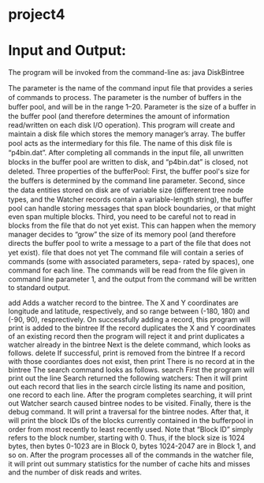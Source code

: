 project4
========


Input and Output:
========
The program will be invoked from the command-line as:
java DiskBintree <command-file-name> <numb-buffers> <buffersize>

The <command-file-name> parameter is the name of the command input ﬁle that provides a
series of commands to process. The <numb-buffers> parameter is the number of buﬀers in the
buﬀer pool, and will be in the range 1–20. Parameter <buffersize> is the size of a buﬀer in the
buﬀer pool (and therefore determines the amount of information read/written on each disk I/O
operation).
This program will create and maintain a disk ﬁle which stores the memory manager’s array. The
buﬀer pool acts as the intermediary for this ﬁle. The name of this disk ﬁle is “p4bin.dat”.
After completing all commands in the input ﬁle, all unwritten blocks in the buﬀer pool are
written to disk, and “p4bin.dat” is closed, not deleted. Three properties of the bufferPool:
First, the buﬀer pool's size for the buﬀers is determined by the command line parameter. Second, since the data entities stored on disk are of variable size (diﬀererent tree node types, and the Watcher records contain a variable-length string), the buﬀer pool can handle storing messages that span block boundaries, or that might
even span multiple blocks. Third, you need to be careful not to read in blocks from the ﬁle that
do not yet exist. This can happen when the memory manager decides to “grow” the size of its
memory pool (and therefore directs the buﬀer pool to write a message to a part of the ﬁle that
does not yet exist). ﬁle that does not yet
The command ﬁle will contain a series of commands (some with associated parameters, sepa-
rated by spaces), one command for each line. The commands will be read from the ﬁle given in
command line parameter 1, and the output from the command will be written to standard output.


add <x> <y> <name>
Adds a watcher record to the bintree. The X and Y coordinates are
longitude and latitude, respectively, and so range between (-180, 180) and (-90, 90), resprectively.
On successfully adding a record, this program will print
<name> <x> <y> is added to the bintree
If the record duplicates the X and Y coordinates of an existing record then the program will reject it
and print
<name> <x> <y> duplicates a watcher already in the bintree
Next is the delete command, which looks as follows.
delete <x> <y>
If successful, print
<name> <x> <y> is removed from the bintree
If a record with those coordiantes does not exist, then print
There is no record at <x> <y> in the bintree
The search command looks as follows.
search <x> <y> <radius>
First the program will print out the line
Search <x> <y> returned the following watchers:
Then it will print out each record that lies in the search circle listing its name and position,
one record to each line. After the program completes searching, it will print out
Watcher search caused <number> bintree nodes to be visited.
Finally, there is the debug command. It will print a traversal for the bintree nodes. After that, it will print the block IDs of the blocks currently
contained in the buﬀerpool in order from most recently to least recently used. Note that “Block
ID” simply refers to the block number, starting with 0. Thus, if the block size is 1024 bytes, then
bytes 0-1023 are in Block 0, bytes 1024-2047 are in Block 1, and so on.
After the program processes all of the commands in the watcher ﬁle, it will print out summary
statistics for the number of cache hits and misses and the number of disk reads and writes.
